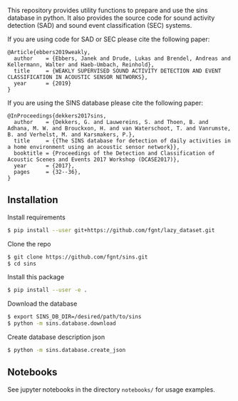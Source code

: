 This repository provides utility functions to prepare and use the sins database in python.
It also provides the source code for sound activity detection (SAD) and sound event classification (SEC) systems.

If you are using code for SAD or SEC please cite the following paper:

```
@Article{ebbers2019weakly,
  author    = {Ebbers, Janek and Drude, Lukas and Brendel, Andreas and Kellermann, Walter and Haeb-Umbach, Reinhold},
  title     = {WEAKLY SUPERVISED SOUND ACTIVITY DETECTION AND EVENT CLASSIFICATION IN ACOUSTIC SENSOR NETWORKS},
  year      = {2019}
}
```

If you are using the SINS database please cite the following paper:

```
@InProceedings{dekkers2017sins,
  author    = {Dekkers, G. and Lauwereins, S. and Thoen, B. and Adhana, M. W. and Brouckxon, H. and van Waterschoot, T. and Vanrumste, B. and Verhelst, M. and Karsmakers, P.},
  title     = {{The SINS database for detection of daily activities in a home environment using an acoustic sensor network}},
  booktitle = {Proceedings of the Detection and Classification of Acoustic Scenes and Events 2017 Workshop (DCASE2017)},
  year      = {2017},
  pages     = {32--36},
}
```

## Installation
Install requirements
```bash
$ pip install --user git+https://github.com/fgnt/lazy_dataset.git
```

Clone the repo
```bash
$ git clone https://github.com/fgnt/sins.git
$ cd sins
```

Install this package
```bash
$ pip install --user -e .
```

Download the database
```bash
$ export SINS_DB_DIR=/desired/path/to/sins
$ python -m sins.database.download
```

Create database description json
```bash
$ python -m sins.database.create_json
```

## Notebooks
See jupyter notebooks in the directory `notebooks/` for usage examples.
